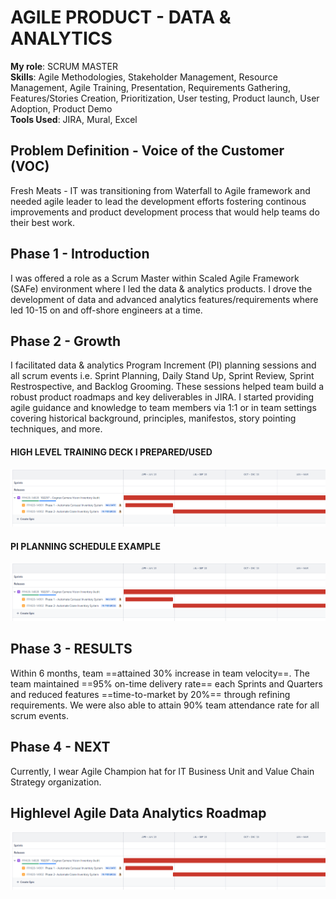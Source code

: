 # AGILE PRODUCT - DATA & ANALYTICS

**My role**: SCRUM MASTER \
**Skills**: Agile Methodologies, Stakeholder Management, Resource Management, Agile Training, Presentation, Requirements Gathering, Features/Stories Creation, Prioritization, User testing, Product launch, User Adoption, Product Demo\
**Tools Used**: JIRA, Mural, Excel

## Problem Definition - Voice of the Customer (VOC)
Fresh Meats - IT was transitioning from Waterfall to Agile framework and needed agile leader to lead the development efforts fostering continous improvements and product development process that would help teams do their best work. 

## Phase 1 - Introduction
I was offered a role as a Scrum Master within Scaled Agile Framework (SAFe) environment where I led the data & analytics products. I drove the development of data and advanced analytics features/requirements where led 10-15 on and off-shore engineers at a time. 

## Phase 2 - Growth
I facilitated data & analytics Program Increment (PI) planning sessions and all scrum events i.e. Sprint Planning, Daily Stand Up, Sprint Review, Sprint Restrospective, and Backlog Grooming. These sessions helped team build a robust product roadmaps and key deliverables in JIRA. I started providing agile guidance and knowledge to team members via 1:1 or in team settings covering historical background, principles, manifestos, story pointing techniques, and more. <br />
#### HIGH LEVEL TRAINING DECK I PREPARED/USED
![TrainingDeck](assets/CognexHighLevelProductRoadmap.png)

#### PI PLANNING SCHEDULE EXAMPLE
![Product Roadmap](assets/CognexHighLevelProductRoadmap.png)

## Phase 3 - RESULTS
Within 6 months, team ==attained 30% increase in team velocity==. The team maintained ==95% on-time delivery rate== each Sprints and Quarters and reduced features ==time-to-market by 20%== through refining requirements. We were also able to attain 90% team attendance rate for all scrum events.

## Phase 4 - NEXT
Currently, I wear Agile Champion hat for IT Business Unit and Value Chain Strategy organization.

## Highlevel Agile Data Analytics Roadmap
![Product Roadmap](assets/CognexHighLevelProductRoadmap.png)













 

